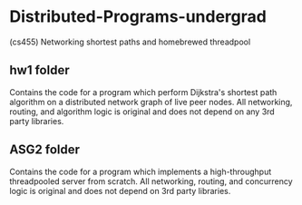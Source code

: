 # Distributed-Programs-undergrad
(cs455) Networking shortest paths and homebrewed threadpool

## hw1 folder
Contains the code for a program which perform Dijkstra's shortest path algorithm on a distributed network graph of live peer nodes. All networking, routing, and algorithm logic is original and does not depend on any 3rd party libraries.

## ASG2 folder
Contains the code for a program which implements a high-throughput threadpooled server from scratch. All networking, routing, and concurrency logic is original and does not depend on 3rd party libraries.
